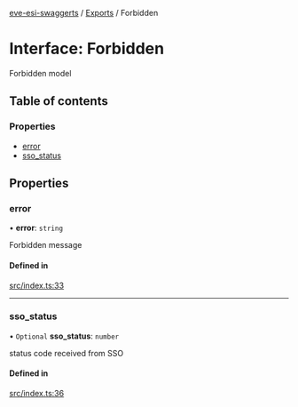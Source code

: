 [eve-esi-swaggerts](../README.md) / [Exports](../modules.md) / Forbidden

# Interface: Forbidden

Forbidden model

## Table of contents

### Properties

- [error](Forbidden.md#error)
- [sso\_status](Forbidden.md#sso_status)

## Properties

### error

• **error**: `string`

Forbidden message

#### Defined in

[src/index.ts:33](https://github.com/ballsten/eve-esi-swaggerts/blob/ec6a45d/src/index.ts#L33)

___

### sso\_status

• `Optional` **sso\_status**: `number`

status code received from SSO

#### Defined in

[src/index.ts:36](https://github.com/ballsten/eve-esi-swaggerts/blob/ec6a45d/src/index.ts#L36)
